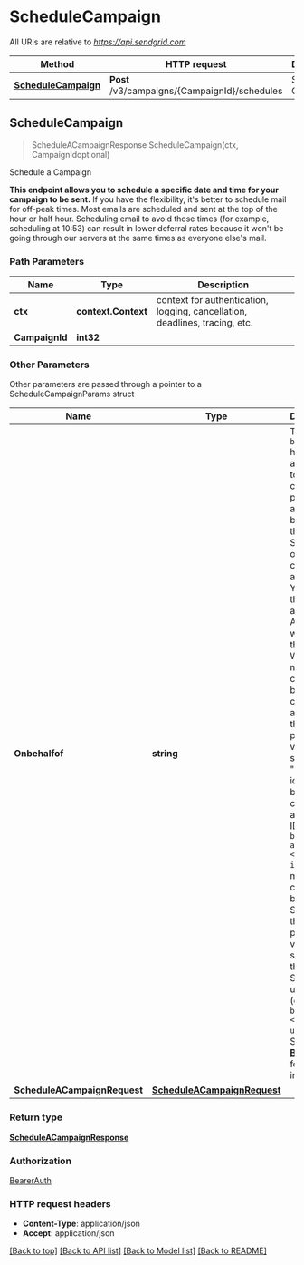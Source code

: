 # ScheduleCampaign

All URIs are relative to *https://api.sendgrid.com*

Method | HTTP request | Description
------------- | ------------- | -------------
[**ScheduleCampaign**](ScheduleCampaign.md#ScheduleCampaign) | **Post** /v3/campaigns/{CampaignId}/schedules | Schedule a Campaign



## ScheduleCampaign

> ScheduleACampaignResponse ScheduleCampaign(ctx, CampaignIdoptional)

Schedule a Campaign

**This endpoint allows you to schedule a specific date and time for your campaign to be sent.**  If you have the flexibility, it's better to schedule mail for off-peak times. Most emails are scheduled and sent at the top of the hour or half hour. Scheduling email to avoid those times (for example, scheduling at 10:53) can result in lower deferral rates because it won't be going through our servers at the same times as everyone else's mail.

### Path Parameters


Name | Type | Description
------------- | ------------- | -------------
**ctx** | **context.Context** | context for authentication, logging, cancellation, deadlines, tracing, etc.
**CampaignId** | **int32** | 

### Other Parameters

Other parameters are passed through a pointer to a ScheduleCampaignParams struct


Name | Type | Description
------------- | ------------- | -------------
**Onbehalfof** | **string** | The `on-behalf-of` header allows you to make API calls from a parent account on behalf of the parent's Subusers or customer accounts. You will use the parent account's API key when using this header. When making a call on behalf of a customer account, the property value should be \"account-id\" followed by the customer account's ID (e.g., `on-behalf-of: account-id <account-id>`). When making a call on behalf of a Subuser, the property value should be the Subuser's username (e.g., `on-behalf-of: <subuser-username>`). See [**On Behalf Of**](https://docs.sendgrid.com/api-reference/how-to-use-the-sendgrid-v3-api/on-behalf-of) for more information.
**ScheduleACampaignRequest** | [**ScheduleACampaignRequest**](ScheduleACampaignRequest.md) | 

### Return type

[**ScheduleACampaignResponse**](ScheduleACampaignResponse.md)

### Authorization

[BearerAuth](../README.md#BearerAuth)

### HTTP request headers

- **Content-Type**: application/json
- **Accept**: application/json

[[Back to top]](#) [[Back to API list]](../README.md#documentation-for-api-endpoints)
[[Back to Model list]](../README.md#documentation-for-models)
[[Back to README]](../README.md)

